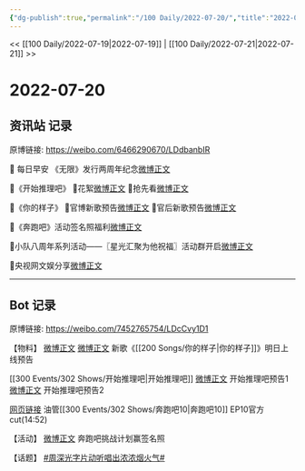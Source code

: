 ```yaml
---
{"dg-publish":true,"permalink":"/100 Daily/2022-07-20/","title":"2022-07-20","created":"2022-12-06T16:32:31.000+08:00","updated":"2023-04-11T14:46:33.000+08:00"}
---
```



<< [[100 Daily/2022-07-19\|2022-07-19]] | [[100 Daily/2022-07-21\|2022-07-21]] >>

# 2022-07-20

## 资讯站 记录

原博链接: https://weibo.com/6466290670/LDdbanbIR

🌟 每日早安
《无限》发行两周年纪念[微博正文](https://m.weibo.cn/6466290670/4793226709963048)

🌟《开始推理吧》
🌙花絮[微博正文](https://m.weibo.cn/6466290670/4793248759415496)
🌙抢先看[微博正文](https://m.weibo.cn/6466290670/4793248222287391)

🌟《你的样子》
🌙官博新歌预告[微博正文](https://m.weibo.cn/6466290670/4793369219303888)
🌙官后新歌预告[微博正文](https://m.weibo.cn/6466290670/4793369995778074)

🌟《奔跑吧》活动签名照福利[微博正文](https://m.weibo.cn/6466290670/4793413972529304)

🌟小队八周年系列活动——〖星光汇聚为他祝福〗活动群开启[微博正文](https://m.weibo.cn/6466290670/4793291675012831)

🌟央视网文娱分享[微博正文](https://m.weibo.cn/6466290670/4793293399137184)

---
## Bot 记录

原博链接: https://weibo.com/7452765754/LDcCvy1D1

【物料】
[微博正文](https://m.weibo.cn/1883007604/4793366980599663) [微博正文](https://m.weibo.cn/5248300719/4793368749807718) 新歌《[[200 Songs/你的样子\|你的样子]]》明日上线预告

[[300 Events/302 Shows/开始推理吧\|开始推理吧]]
[微博正文](https://m.weibo.cn/2162247381/4793246166817304) 开始推理吧预告1
[微博正文](https://m.weibo.cn/2162247381/4793246213473011) 开始推理吧预告2

[网页链接](https://weibo.cn/sinaurl?u=https%3A%2F%2Fm.youtube.com%2Fwatch%3Fv%3DS18UO3l9vTU) 油管[[300 Events/302 Shows/奔跑吧10\|奔跑吧10]] EP10官方cut(14:52)

【活动】
[微博正文](https://m.weibo.cn/5242381821/4793261330534843) 奔跑吧挑战计划赢签名照

【话题】
[#周深光字片动听唱出浓浓烟火气#](https://s.weibo.com/weibo?q=%23%E5%91%A8%E6%B7%B1%E5%85%89%E5%AD%97%E7%89%87%E5%8A%A8%E5%90%AC%E5%94%B1%E5%87%BA%E6%B5%93%E6%B5%93%E7%83%9F%E7%81%AB%E6%B0%94%23)
